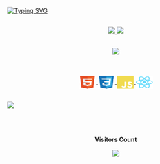 [![Typing SVG](https://readme-typing-svg.herokuapp.com/?color=9ACD32&size=35&center=true&vCenter=true&width=1000&lines=HELLO,+MY+NAME+is+Leonardo+Irineu;I'm+26+years+old;I'm+from+Brazil;I+Graduated+systems+Development;Be+Welcome!+:%29)](https://git.io/typing-svg)

##


<div align="center">
 <a href="https://github.com/LeonardoIrineu">
 <img height="160em" src="https://github-readme-stats.vercel.app/api?username=LeonardoIrineu&show_icons=true&theme=merko&include_all_commits=true&count_private=true"/>
 <img height="160em" src="https://github-readme-stats.vercel.app/api/top-langs/?username=LeonardoIrineu&layout=compact&langs_count=7&theme=merko"/>
</div>
 
 ## 
 
 <p align="center">
  <img src="https://github-profile-trophy.vercel.app/?username=LeonardoIrineu&theme=green&row=2&no-bg=true&column=3&margin-w=15&margin-h=15" />
</p>
 
 ##
 
<div style="display: inline_block" align="center"><br>
 <img align="center" alt="Leo-HTML" height="30" width="40" src="https://raw.githubusercontent.com/devicons/devicon/master/icons/html5/html5-original.svg">
 <img align="center" alt="Leo-CSS" height="30" width="40" src="https://raw.githubusercontent.com/devicons/devicon/master/icons/css3/css3-original.svg">
 <img align="center" alt="Leo-Js" height="30" width="40" src="https://raw.githubusercontent.com/devicons/devicon/master/icons/javascript/javascript-plain.svg">
 <img align="center" alt="Leo-React" height="30" width="40" src="https://raw.githubusercontent.com/devicons/devicon/master/icons/react/react-original.svg">
</div> 
   
 ##
 
<div>
  <a href="https://wa.me/qr/VUN6GYOZASNXB1" target="_blank"><img src="https://img.shields.io/badge/WhatsApp-25D366?style=for-the-badge&logo=whatsapp&logoColor=white" target="_blank"></a>
  
</div>
 
 ##
 
 <div align="center">
<br><p align="centre"><b>Visitors Count</b></p>  
<p align="center"><img align="center" src="https://profile-counter.glitch.me/{LeonardoIrineu}/count.svg" /></p> 
<br>
</div>

